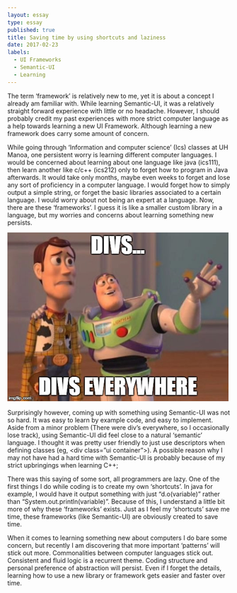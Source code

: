 ```yaml
---
layout: essay
type: essay
published: true
title: Saving time by using shortcuts and laziness
date: 2017-02-23
labels:
  - UI Frameworks
  - Semantic-UI
  - Learning
---
```


The term ‘framework’ is relatively new to me, yet it is about a concept I already am familiar with. While learning Semantic-UI, it was a relatively straight forward experience with little or no headache. However, I should probably credit my past experiences with more strict computer language as a help towards learning a new UI Framework. Although learning a new framework does carry some amount of concern.

While going through ‘Information and computer science’ (Ics) classes at UH Manoa, one persistent worry is learning different computer languages. I would be concerned about learning about one language like java (ics111), then learn another like c/c++ (ics212) only to forget how to program in Java afterwards. It would take only months, maybe even weeks to forget and lose any sort of proficiency in a computer language. I would forget how to simply output a simple string, or forget the basic libraries associated to a certain language. I would worry about not being an expert at a language. Now, there are these ‘frameworks’. I guess it is like a smaller custom library in a language, but my worries and concerns about learning something new persists. 

<img class="ui medium centered image" src="../images/divs-divs-everywhere.jpg">


Surprisingly however, coming up with something using Semantic-UI was not so hard. It was easy to learn by example code, and easy to implement. Aside from a minor problem (There were div’s everywhere, so I occasionally lose track), using Semantic-UI did feel close to a natural ‘semantic’ language. I thought it was pretty user friendly to just use descriptors when defining classes (eg, <div class=”ui container”>). A possible reason why I may not have had a hard time with Semantic-UI is probably because of my strict upbringings when learning C++;

There was this saying of some sort, all programmers are lazy. One of the first things I do while coding is to create my own ‘shortcuts’. In java for example, I would have it output something with just “d.o(variable)” rather than “System.out.println(variable)”. Because of this, I understand a little bit more of why these ‘frameworks’ exists. Just as I feel my ‘shortcuts’ save me time, these frameworks (like Semantic-UI) are obviously created to save time.

When it comes to learning something new about computers I do bare some concern, but recently I am discovering that more important ‘patterns’ will stick out more. Commonalities between computer languages stick out. Consistent and fluid logic is a recurrent theme.  Coding structure and personal preference of abstraction will persist. Even if I forget the details, learning how to use a new library or framework gets easier and faster over time.